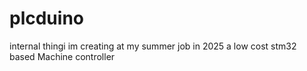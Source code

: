 # plcduino

internal thingi im creating at my summer job in 2025
a low cost stm32 based Machine controller
